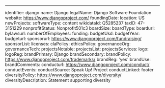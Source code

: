 ---
identifier: django
name: Django
legalName: Django Software Foundation
website: https://www.djangoproject.com/
foundingDate:
location: US
newProjects:
softwareType: content
wikidataId: Q5285237
taxID: 47-3151229
nonprofitStatus: Nonprofit501c3
boardSize:
boardType:
boardurl:
bylawsurl:
numberOfEmployees:
funding:
budgetUsd:
budgetYear:
budgeturl:
sponsorurl: https://www.djangoproject.com/fundraising/
sponsorList:
licenses:
claPolicy:
ethicsPolicy:
governanceOrg:
governanceTech:
projectsNotable:
projectsList:
projectsServices:
logo:
logoReg:
brandPrimary: Django
brandSecondary:
brandPolicy: https://www.djangoproject.com/trademarks/
brandReg: 'yes'
brandUse:
brandComments:
conducturl: https://www.djangoproject.com/conduct/
conductEvents:
conductSource: Speak Up! Project
conductLinked: footer
diversityPolicy: https://www.djangoproject.com/diversity/
diversityDescription: Statement supporting diversity
